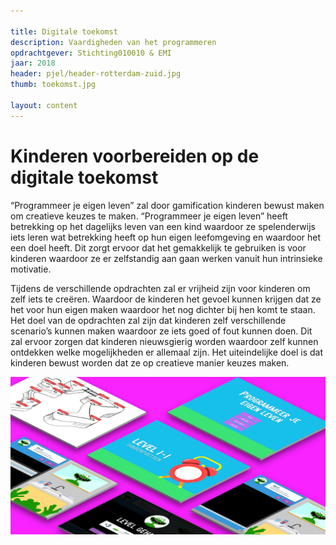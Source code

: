 ```yaml
--- 

title: Digitale toekomst
description: Vaardigheden van het programmeren
opdrachtgever: Stichting010010 & EMI
jaar: 2018
header: pjel/header-rotterdam-zuid.jpg
thumb: toekomst.jpg

layout: content
---
```

# Kinderen voorbereiden op de digitale toekomst 

“Programmeer je eigen leven” zal door gamification kinderen bewust maken om creatieve keuzes te maken. “Programmeer je eigen leven” heeft betrekking op het dagelijks leven van een kind waardoor ze spelenderwijs iets leren wat betrekking heeft op hun eigen leefomgeving en waardoor het een doel heeft. Dit zorgt ervoor dat het gemakkelijk te gebruiken is voor kinderen waardoor ze er zelfstandig aan gaan werken vanuit hun intrinsieke motivatie.

Tijdens de verschillende opdrachten zal er vrijheid zijn voor kinderen om zelf iets te creëren. Waardoor de kinderen het gevoel kunnen krijgen dat ze het voor hun eigen maken waardoor het nog dichter bij hen komt te staan. Het doel van de opdrachten zal zijn dat kinderen zelf verschillende scenario’s kunnen maken waardoor ze iets goed of fout kunnen doen. Dit zal ervoor zorgen dat kinderen nieuwsgierig worden waardoor zelf kunnen ontdekken welke mogelijkheden er allemaal zijn. Het uiteindelijke doel is dat kinderen bewust worden dat ze op creatieve manier keuzes maken.

![interface met uitleg](/assets/images/pjel/mockup-schermen.jpg)